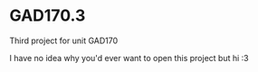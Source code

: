 # GAD170.3
Third project for unit GAD170

I have no idea why you'd ever want to open this project but hi :3
